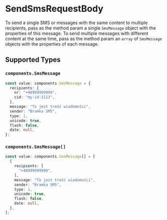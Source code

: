 # SendSmsRequestBody

To send a single SMS or messages with the same content to multiple recipients, pass as the method param a single `SmsMessage` object with the properties of this message. To send multiple messages with different content at the same time, pass as the method param an `array` of `SmsMessage` objects with the properties of each message.


## Supported Types

### `components.SmsMessage`

```typescript
const value: components.SmsMessage = {
  recipients: {
    nr: "+48999999999",
    cid: "my-id-1113",
  },
  message: "To jest treść wiadomości",
  sender: "Bramka SMS",
  type: 1,
  unicode: true,
  flash: false,
  date: null,
};
```

### `components.SmsMessage[]`

```typescript
const value: components.SmsMessage[] = [
  {
    recipients: [
      "+48999999999",
    ],
    message: "To jest treść wiadomości",
    sender: "Bramka SMS",
    type: 1,
    unicode: true,
    flash: false,
    date: null,
  },
];
```

